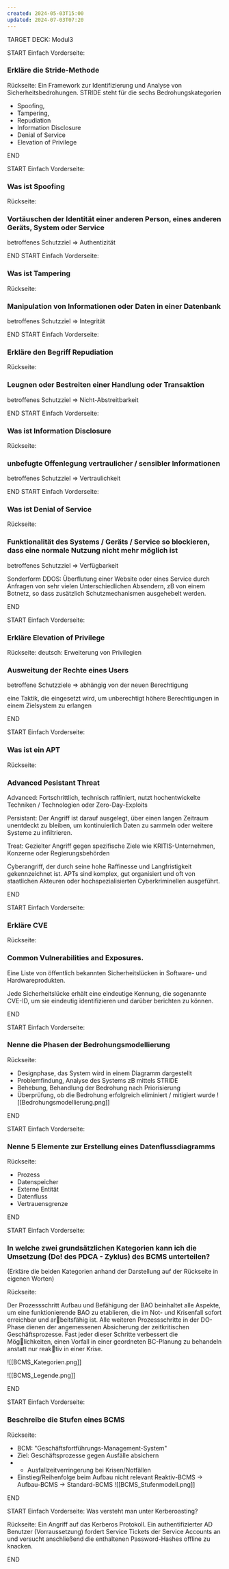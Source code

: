 ```yaml
---
created: 2024-05-03T15:00
updated: 2024-07-03T07:20
---
```

TARGET DECK: Modul3

START
Einfach
Vorderseite:
### Erkläre die Stride-Methode

Rückseite:
Ein Framework zur Identifizierung und Analyse von Sicherheitsbedrohungen. 
STRIDE steht für die sechs Bedrohungskategorien 
- Spoofing, 
- Tampering, 
- Repudiation 
- Information Disclosure 
- Denial of Service 
- Elevation of Privilege

END

START
Einfach
Vorderseite:
### Was ist Spoofing

Rückseite:
### Vortäuschen der Identität einer anderen Person, eines anderen Geräts, System oder Service

betroffenes Schutzziel => Authentizität

END
START
Einfach
Vorderseite:
### Was ist Tampering

Rückseite:
### Manipulation von Informationen oder Daten in einer Datenbank

betroffenes Schutzziel => Integrität

END
START
Einfach
Vorderseite:
### Erkläre den Begriff Repudiation

Rückseite:
### Leugnen oder Bestreiten einer Handlung oder Transaktion

betroffenes Schutzziel => Nicht-Abstreitbarkeit

END
START
Einfach
Vorderseite:
### Was ist Information Disclosure 

Rückseite:
### unbefugte Offenlegung vertraulicher / sensibler Informationen

betroffenes Schutzziel => Vertraulichkeit

END
START
Einfach
Vorderseite:
### Was ist Denial of Service 

Rückseite:

### Funktionalität des Systems / Geräts / Service so blockieren, dass eine normale Nutzung nicht mehr möglich ist

betroffenes Schutzziel => Verfügbarkeit

Sonderform DDOS: Überflutung einer Website oder eines Service durch Anfragen von sehr vielen Unterschiedlichen Absendern, zB von einem Botnetz, so dass zusätzlich Schutzmechanismen ausgehebelt werden. 

END

START
Einfach
Vorderseite:
### Erkläre Elevation of Privilege

Rückseite:
deutsch: Erweiterung von Privilegien
### Ausweitung der Rechte eines Users

betroffene Schutzziele => abhängig von der neuen Berechtigung

 eine Taktik, die eingesetzt wird, um unberechtigt höhere Berechtigungen in einem Zielsystem zu erlangen

END

START
Einfach
Vorderseite:
### Was ist ein APT

Rückseite:
### Advanced Pesistant Threat

Advanced: Fortschrittlich, technisch raffiniert, nutzt hochentwickelte Techniken / Technologien oder Zero-Day-Exploits

Persistant: Der Angriff ist darauf ausgelegt, über einen langen Zeitraum unentdeckt zu bleiben, um kontinuierlich Daten zu sammeln oder weitere Systeme zu infiltrieren.

Treat: Gezielter Angriff gegen spezifische Ziele wie KRITIS-Unternehmen, Konzerne oder Regierungsbehörden

Cyberangriff, der durch seine hohe Raffinesse und Langfristigkeit gekennzeichnet ist. APTs sind komplex, gut organisiert und oft von staatlichen Akteuren oder hochspezialisierten Cyberkriminellen ausgeführt. 

END

START
Einfach
Vorderseite:
### Erkläre CVE

Rückseite:
### **Common Vulnerabilities and Exposures**. 

Eine Liste von öffentlich bekannten Sicherheitslücken in Software- und Hardwareprodukten. 

Jede Sicherheitslücke erhält eine eindeutige Kennung, die sogenannte CVE-ID, um sie eindeutig identifizieren und darüber berichten zu können.

END

START
Einfach
Vorderseite:
### Nenne die Phasen der Bedrohungsmodellierung

Rückseite:

- Designphase, das System wird in einem Diagramm dargestellt
- Problemfindung, Analyse des Systems zB mittels STRIDE
- Behebung, Behandlung der Bedrohung nach Priorisierung
- Überprüfung, ob die Bedrohung erfolgreich eliminiert / mitigiert wurde
![[Bedrohungsmodellierung.png]]


END

START
Einfach
Vorderseite:
### Nenne 5 Elemente zur Erstellung eines Datenflussdiagramms

Rückseite:
- Prozess
- Datenspeicher
- Externe Entität
- Datenfluss
- Vertrauensgrenze

END

START
Einfach
Vorderseite:
### In welche zwei grundsätzlichen Kategorien kann ich die **Umsetzung** (Do! des PDCA - Zyklus) des BCMS unterteilen?

(Erkläre die beiden Kategorien anhand der Darstellung auf der Rückseite in eigenen Worten)

Rückseite:

Der Prozessschritt Aufbau und Befähigung der BAO beinhaltet alle Aspekte, um eine funktionierende BAO zu etablieren, die im Not- und Krisenfall sofort erreichbar und ar￾beitsfähig ist.
Alle weiteren Prozessschritte in der DO-Phase dienen der angemessenen Absicherung der zeitkritischen Geschäftsprozesse. 
Fast jeder dieser Schritte verbessert die Mög￾lichkeiten, einen Vorfall in einer geordneten BC-Planung zu behandeln anstatt nur reak￾tiv in einer Krise.

![[BCMS_Kategorien.png]]

![[BCMS_Legende.png]]

END


START
Einfach
Vorderseite:
### Beschreibe die Stufen eines BCMS 

Rückseite:

- BCM: "Geschäftsfortführungs-Management-System" 
- Ziel: Geschäftsprozesse gegen Ausfälle absichern
- + Ausfallzeitverringerung bei Krisen/Notfällen
- Einstieg/Reihenfolge beim Aufbau nicht relevant
Reaktiv-BCMS -> Aufbau-BCMS -> Standard-BCMS 
![[BCMS_Stufenmodell.png]]

END

START
Einfach
Vorderseite:
Was versteht man unter Kerberoasting?
 
Rückseite:
Ein Angriff auf das Kerberos Protokoll. 
Ein authentifizierter AD Benutzer (Vorraussetzung) fordert Service Tickets der Service Accounts an und versucht anschließend die enthaltenen Password-Hashes offline zu knacken.

END